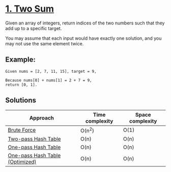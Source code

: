 # [1. Two Sum](https://leetcode.com/problems/two-sum/)

Given an array of integers, return indices of the two numbers such that they add up to a specific target.

You may assume that each input would have exactly one solution, and you may not use the same element twice.

## Example:

```
Given nums = [2, 7, 11, 15], target = 9,

Because nums[0] + nums[1] = 2 + 7 = 9,
return [0, 1].
```

## Solutions

|   Approach  | Time complexity | Space complexity |
|-------------|-----------------|------------------|
| [Brute Force](solution1.md) | O(n<sup>2</sup>) | O(1) |
| [Two-pass Hash Table](solution2.md) | O(n) | O(n) |
| [One-pass Hash Table](solution3.md) | O(n) | O(n) |
| [One-pass Hash Table (Optimized)](solution4.md) | O(n) | O(n) |
